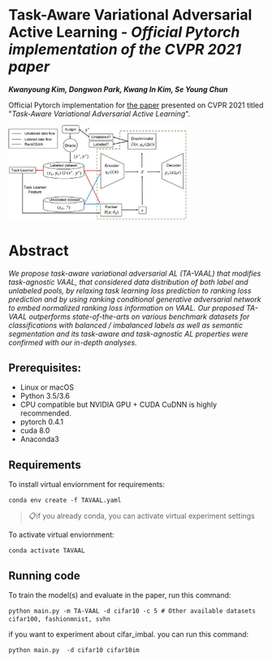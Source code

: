 # __Task-Aware Variational Adversarial Active Learning__ - _Official Pytorch implementation of the CVPR 2021 paper_

__*Kwanyoung Kim, Dongwon Park, Kwang In Kim, Se Young Chun*__

Official Pytorch implementation for [the paper](https://arxiv.org/pdf/2002.04709.pdf) presented on CVPR 2021 titled "_Task-Aware Variational Adversarial Active Learning_".


<img src="./Network.png" width="70%" height="70%" alt="Network"></img>

# Abstract
_We propose task-aware variational adversarial AL (TA-VAAL) that modifies task-agnostic VAAL, that considered data distribution of both label and
unlabeled pools, by relaxing task learning loss prediction to ranking loss prediction and by using ranking conditional
generative adversarial network to embed normalized ranking loss information on VAAL. Our proposed TA-VAAL outperforms state-of-the-arts on various benchmark datasets for
classifications with balanced / imbalanced labels as well as semantic segmentation and its task-aware and task-agnostic AL properties were confirmed with our in-depth analyses._
## Prerequisites:   
- Linux or macOS
- Python 3.5/3.6
- CPU compatible but NVIDIA GPU + CUDA CuDNN is highly recommended.
- pytorch 0.4.1
- cuda 8.0
- Anaconda3

## Requirements

To install virtual enviornment for requirements:

```setup
conda env create -f TAVAAL.yaml
```

> 📋if you already conda, you can activate virtual experiment settings

To activate virtual enviornment:

```activate
conda activate TAVAAL
```

## Running code

To train the model(s) and evaluate in the paper, run this command:

```train
python main.py -m TA-VAAL -d cifar10 -c 5 # Other available datasets cifar100, fashionmnist, svhn
```

if you want to experiment about cifar_imbal. you can run this command:

```
python main.py  -d cifar10 cifar10im
```
